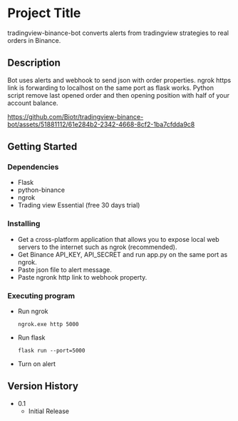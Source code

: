 # Project Title

tradingview-binance-bot converts alerts from tradingview strategies to real orders in Binance.

## Description

Bot uses alerts and webhook to send json with order properties. ngrok https link is forwarding to localhost on the same port as flask works. Python script remove last opened order and then opening position with half of your account balance.


https://github.com/Biotr/tradingview-binance-bot/assets/51881112/61e284b2-2342-4668-8cf2-1ba7cfdda9c8


## Getting Started

### Dependencies

* Flask
* python-binance
* ngrok
* Trading view Essential (free 30 days trial)

### Installing

* Get a cross-platform application that allows you to expose local web servers to the internet such as ngrok (recommended).
* Get Binance API_KEY, API_SECRET and run app.py on the same port as ngrok.
* Paste json file to alert message.
* Paste ngronk http link to webhook property.

### Executing program

* Run ngrok
  ```
  ngrok.exe http 5000
  ```
* Run flask
  ```
  flask run --port=5000  
  ```
* Turn on alert
## Version History
* 0.1
    * Initial Release


